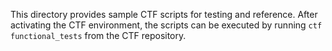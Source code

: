 This directory provides sample CTF scripts for testing and reference. After activating the CTF environment, the scripts can be executed  by running
`ctf functional_tests` from the CTF repository.

